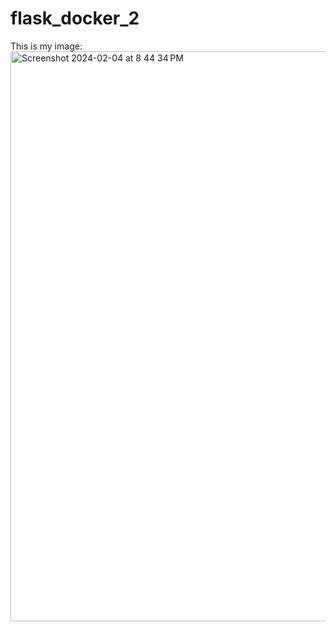 # flask_docker_2
This is my image:
<img width="912" alt="Screenshot 2024-02-04 at 8 44 34 PM" src="https://github.com/meghnapamula/flask_docker_2/assets/123199060/68063816-8602-404d-a8ed-aa9ff1faeae2">
